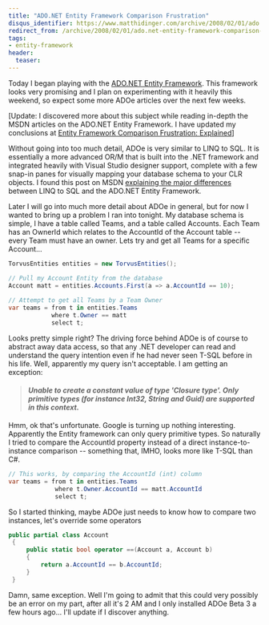 ```yaml
---
title: "ADO.NET Entity Framework Comparison Frustration"
disqus_identifier: https://www.matthidinger.com/archive/2008/02/01/ado.net-entity-framework-comparison-frustration.aspx
redirect_from: /archive/2008/02/01/ado.net-entity-framework-comparison-frustration.aspx/
tags: 
- entity-framework
header:
  teaser: 
---
```

Today I began playing with the [ADO.NET Entity Framework](https://blog.matthidinger.com/ct.ashx?id=1d3e122e-345a-4975-801d-526a15480442&url=http%3a%2f%2fmsdn2.microsoft.com%2fen-us%2flibrary%2faa697427(VS.80).aspx). This framework looks very promising and I plan on experimenting with it heavily this weekend, so expect some more ADOe articles over the next few weeks.

\[Update: I discovered more about this subject while reading in-depth the MSDN articles on the ADO.NET Entity Framework. I have updated my conclusions at [Entity Framework Comparison Frustration: Explained](https://blog.matthidinger.com/ct.ashx?id=1d3e122e-345a-4975-801d-526a15480442&url=http%3a%2f%2fblog.matthidinger.com%2f2008%2f02%2f26%2fEntityFrameworkComparisonFrustrationExplained.aspx)\]

Without going into too much detail, ADOe is very similar to LINQ to SQL. It is essentially a more advanced OR/M that is built into the .NET framework and integrated heavily with Visual Studio designer support, complete with a few snap-in panes for visually mapping your database schema to your CLR objects. I found this post on MSDN [explaining the major differences](https://blog.matthidinger.com/ct.ashx?id=1d3e122e-345a-4975-801d-526a15480442&url=http%3a%2f%2fforums.microsoft.com%2fMSDN%2fShowPost.aspx%3fPostID%3d1935713%26SiteID%3d1) between LINQ to SQL and the ADO.NET Entity Framework.

Later I will go into much more detail about ADOe in general, but for now I wanted to bring up a problem I ran into tonight. My database schema is simple, I have a table called Teams, and a table called Accounts. Each Team has an OwnerId which relates to the AccountId of the Account table -- every Team must have an owner. Lets try and get all Teams for a specific Account...

```csharp
TorvusEntities entities = new TorvusEntities();

// Pull my Account Entity from the database
Account matt = entities.Accounts.First(a => a.AccountId == 10);
 
// Attempt to get all Teams by a Team Owner
var teams = from t in entities.Teams
            where t.Owner == matt
            select t;
```

[](https://blog.matthidinger.com/ct.ashx?id=1d3e122e-345a-4975-801d-526a15480442&url=http%3a%2f%2f11011.net%2fsoftware%2fvspaste)Looks pretty simple right? The driving force behind ADOe is of course to abstract away data access, so that any .NET developer can read and understand the query intention even if he had never seen T-SQL before in his life. Well, apparently my query isn't acceptable. I am getting an exception:

> #### *Unable to create a constant value of type 'Closure type'. Only primitive types (for instance Int32, String and Guid) are supported in this context.*

Hmm, ok that's unfortunate. Google is turning up nothing interesting. Apparently the Entity framework can only query primitive types. So naturally I tried to compare the AccountId property instead of a direct instance-to-instance comparison -- something that, IMHO, looks more like T-SQL than C\#.

```csharp
// This works, by comparing the AccountId (int) column
var teams = from t in entities.Teams
             where t.Owner.AccountId == matt.AccountId
             select t;
```

So I started thinking, maybe ADOe just needs to know how to compare two instances, let's override some operators

```csharp
public partial class Account
 {
     public static bool operator ==(Account a, Account b)
     {
         return a.AccountId == b.AccountId;
     }
 }
```

Damn, same exception. Well I'm going to admit that this could very possibly be an error on my part, after all it's 2 AM and I only installed ADOe Beta 3 a few hours ago... I'll update if I discover anything.


